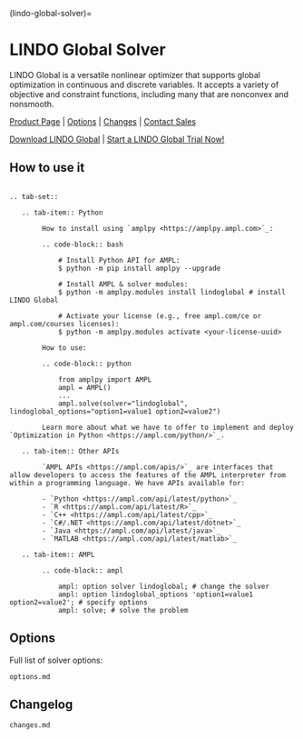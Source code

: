 (lindo-global-solver)=

# LINDO Global Solver

LINDO Global is a versatile nonlinear optimizer that supports global optimization in continuous and discrete variables. It accepts a variety of objective and constraint functions, including many that are nonconvex and nonsmooth.

[Product Page](https://ampl.com/products/solvers/solvers-we-sell/lindoglobal/)
| [Options](options.md)
| [Changes](changes.md)
| [Contact Sales](https://ampl.com/contact/sales/)

[Download LINDO Global](https://ampl.com/download/lindoglobal)
| [Start a LINDO Global Trial Now!](https://ampl.com/trial/lindoglobal)

## How to use it

```{eval-rst}

.. tab-set::

   .. tab-item:: Python
   
        How to install using `amplpy <https://amplpy.ampl.com>`_:

        .. code-block:: bash

            # Install Python API for AMPL:
            $ python -m pip install amplpy --upgrade

            # Install AMPL & solver modules:
            $ python -m amplpy.modules install lindoglobal # install LINDO Global

            # Activate your license (e.g., free ampl.com/ce or ampl.com/courses licenses):
            $ python -m amplpy.modules activate <your-license-uuid>

        How to use:

        .. code-block:: python

            from amplpy import AMPL
            ampl = AMPL()
            ...
            ampl.solve(solver="lindoglobal", lindoglobal_options="option1=value1 option2=value2")

        Learn more about what we have to offer to implement and deploy `Optimization in Python <https://ampl.com/python/>`_.

   .. tab-item:: Other APIs

        `AMPL APIs <https://ampl.com/apis/>`_ are interfaces that allow developers to access the features of the AMPL interpreter from within a programming language. We have APIs available for:

        - `Python <https://ampl.com/api/latest/python>`_
        - `R <https://ampl.com/api/latest/R>`_
        - `C++ <https://ampl.com/api/latest/cpp>`_
        - `C#/.NET <https://ampl.com/api/latest/dotnet>`_
        - `Java <https://ampl.com/api/latest/java>`_
        - `MATLAB <https://ampl.com/api/latest/matlab>`_

   .. tab-item:: AMPL

        .. code-block:: ampl

            ampl: option solver lindoglobal; # change the solver
            ampl: option lindoglobal_options 'option1=value1 option2=value2'; # specify options
            ampl: solve; # solve the problem
```

## Options

Full list of solver options:
```{toctree}
options.md
```

## Changelog

```{toctree}
changes.md
```
